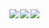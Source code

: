 <a href="https://github.com/anuraghazra/github-readme-stats">
  <img align="left" src="https://github-readme-stats.vercel.app/api?username=reatoretch&show_icons=true&theme=tokyonight" />
</a>

<a href="https://github.com/anuraghazra/github-readme-stats">
  <img align="left" src="https://github-readme-stats.vercel.app/api/top-langs/?username=reatoretch&theme=tokyonight" />
</a>

<a href="https://github.com/reatoretch" target="_blank">
  <img src="https://grass-graph.moshimo.works/images/reatoretch.png?rotate=0">
</a>
